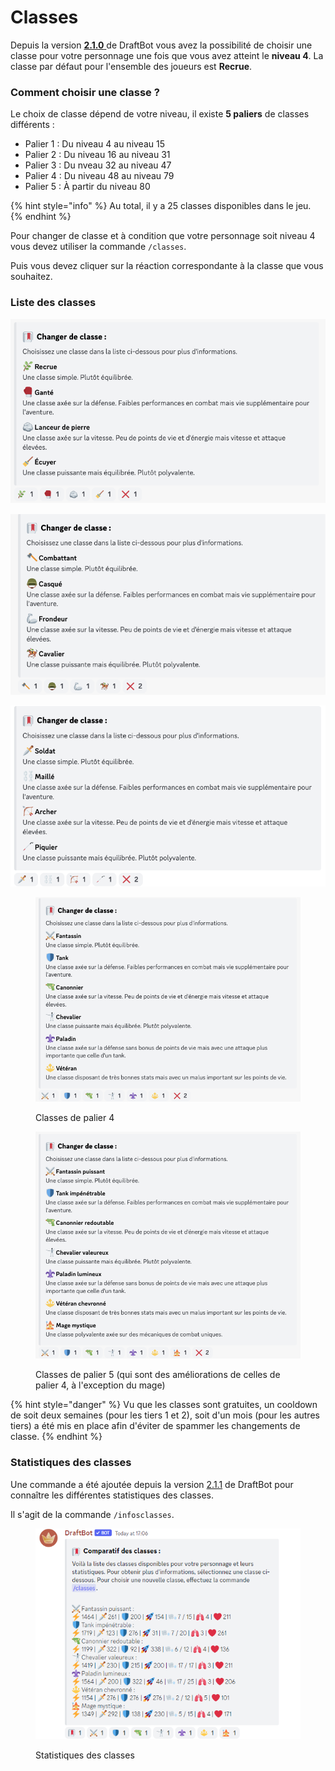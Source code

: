 # Classes

Depuis la version [**2.1.0** ](https://history.draftbot.com/draftbot-v2/2.1.0)de DraftBot vous avez la possibilité de choisir une classe pour votre personnage une fois que vous avez atteint le **niveau 4**. La classe par défaut pour l'ensemble des joueurs est **Recrue**.

### Comment choisir une classe ?

Le choix de classe dépend de votre niveau, il existe **5 paliers** de classes différents :

* Palier 1 : Du niveau 4 au niveau 15
* Palier 2 : Du niveau 16 au niveau 31
* Palier 3 : Du nveau 32 au niveau 47
* Palier 4 : Du niveau 48 au niveau 79
* Palier 5 : À partir du niveau 80

{% hint style="info" %}
Au total, il y a 25 classes disponibles dans le jeu.
{% endhint %}

Pour changer de classe et à condition que votre personnage soit niveau 4 vous devez utiliser la commande `/classes`.

Puis vous devez cliquer sur la réaction correspondante à la classe que vous souhaitez.

### Liste des classes

![Classes de palier 1](../.gitbook/assets/tier1.png)

![Classes de palier 2](../.gitbook/assets/tier2.png)

![Classes de palier 3](../.gitbook/assets/tier3.png)

<figure><img src="../.gitbook/assets/tier4.png" alt=""><figcaption><p>Classes de palier 4</p></figcaption></figure>

<figure><img src="../.gitbook/assets/tier5.png" alt=""><figcaption><p>Classes de palier 5 (qui sont des améliorations de celles de palier 4, à l'exception du mage)</p></figcaption></figure>

{% hint style="danger" %}
Vu que les classes sont gratuites, un cooldown de soit deux semaines (pour les tiers 1 et 2), soit d'un mois (pour les autres tiers) a été mis en place afin d'éviter de spammer les changements de classe.
{% endhint %}

### Statistiques des classes

Une commande a été ajoutée depuis la version [2.1.1](https://history.draftbot.com/draftbot-v2/2.1.1) de DraftBot pour connaître les différentes statistiques des classes.

Il s'agit de la commande `/infosclasses`.

<figure><img src="../.gitbook/assets/comparatif classes.PNG" alt=""><figcaption><p>Statistiques des classes</p></figcaption></figure>

